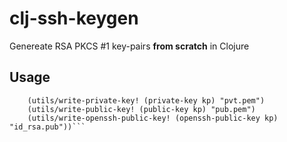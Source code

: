 # clj-ssh-keygen

Genereate RSA PKCS #1 key-pairs **from scratch** in Clojure

## Usage

```(let [kp (generate-key-pair)]
    (utils/write-private-key! (private-key kp) "pvt.pem")
    (utils/write-public-key! (public-key kp) "pub.pem")
    (utils/write-openssh-public-key! (openssh-public-key kp) "id_rsa.pub"))```
